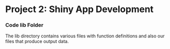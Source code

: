 # Project 2: Shiny App Development
### Code lib Folder

The lib directory contains various files with function definitions and also our files that produce output data.
